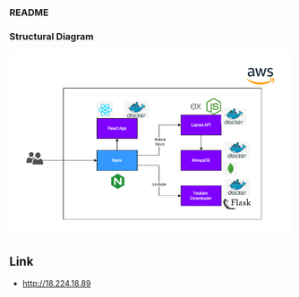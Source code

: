 ### README 

### Structural Diagram 
![Structural Diagram](assets\Grid-Thing_Structural_Diagram.png "Structural Diagram")

## Link 
- http://18.224.18.89
